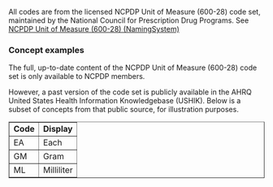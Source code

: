 ﻿All codes are from the licensed NCPDP Unit of Measure (600-28) code set, maintained by the National Council for Prescription Drug Programs.
See [NCPDP Unit of Measure (600-28) (NamingSystem)](NamingSystem-carin-rtpbc-NamingSystem-ncpdp-unit-of-measure.html)

<h3>Concept examples</h3> 
The full, up-to-date content of the NCPDP Unit of Measure (600-28) code set is only available to NCPDP members.
 
However, a past version of the code set is publicly available in the AHRQ United States Health Information Knowledgebase (USHIK). Below is a subset of concepts from that public source, for illustration purposes.

<table border="1">
<tr><td><b>Code</b></td><td><b>Display</b></td></tr>
<tr><td>EA</td><td>Each</td></tr>
<tr><td>GM</td><td>Gram</td></tr>
<tr><td>ML</td><td>Milliliter</td></tr>
</table>
